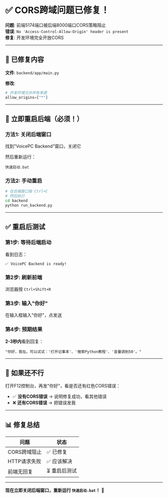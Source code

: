 # ✅ CORS跨域问题已修复！

**问题**: 前端5174端口被后端8000端口CORS策略阻止  
**错误**: `No 'Access-Control-Allow-Origin' header is present`  
**修复**: 开发环境完全开放CORS

---

## 🔧 已修复内容

**文件**: `backend/app/main.py`

**修改**:
```python
# 开发环境允许所有来源
allow_origins=["*"]
```

---

## 🚀 **立即重启后端（必须！）**

### 方法1: 关闭后端窗口
找到"VoicePC Backend"窗口，关闭它

然后重新运行：
```
快速启动.bat
```

### 方法2: 手动重启
```bash
# 在后端窗口按 Ctrl+C
# 然后执行
cd backend
python run_backend.py
```

---

## ✅ 重启后测试

### 第1步: 等待后端启动
看到日志：
```
✅ VoicePC Backend is ready!
```

### 第2步: 刷新前端
浏览器按 `Ctrl+Shift+R`

### 第3步: 输入"你好"
在输入框输入"你好"，点发送

### 第4步: 预期结果
**2-3秒内**看到回复：
```
"你好，我在。可以试试：'打开记事本'、'搜索Python教程'、'音量调到50'。"
```

---

## 🎯 如果还不行

打开F12控制台，再发"你好"，看是否还有红色CORS错误：
- ✅ **没有CORS错误** → 说明修复成功，看其他错误
- ❌ **还有CORS错误** → 把错误发我

---

## 📊 修复总结

| 问题 | 状态 |
|------|------|
| CORS跨域阻止 | ✅ 已修复 |
| HTTP请求失败 | ✅ 应该解决 |
| 前端无回复 | ⏳ 重启后测试 |

---

**现在立即关闭后端窗口，重新运行 `快速启动.bat`！** 🚀


